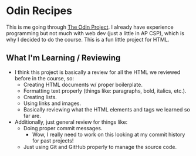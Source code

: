 # Odin Recipes

This is me going through [The Odin Project](https://www.theodinproject.com/about).
I already have experience programming but not much with web dev (just a little in AP CSP), which is why I decided to do the course.
This is a fun little project for HTML.

## What I'm Learning / Reviewing

- I think this project is basically a review for all the HTML we reviewed before in the course, so:
  - Creating HTML documents w/ proper boilerplate.
  - Formatting text properly (things like: paragraphs, bold, italics, etc.).
  - Creating lists.
  - Using links and images.
  - Basically reviewing what the HTML elements and tags we learned so far are.
- Additionally, just general review for things like:
  - Doing proper commit messages.
    - Wow, I really need to work on this looking at my commit history for past projects!
  - Just using Git and GitHub properly to manage the source code.

